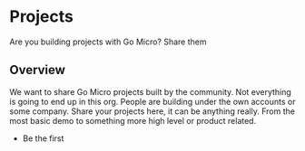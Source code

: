 # Projects

Are you building projects with Go Micro? Share them

## Overview

We want to share Go Micro projects built by the community. Not everything is going to end up in this org. People are building under the own accounts or 
some company. Share your projects here, it can be anything really. From the most basic demo to something more high level or product related.

- Be the first
